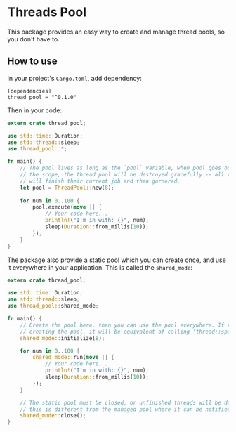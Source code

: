 # Threads Pool

This package provides an easy way to create and manage thread pools, so you don't have to. 

## How to use
In your project's `Cargo.toml`, add dependency:
```cargo
[dependencies]
thread_pool = "^0.1.0"
```

Then in your code: 
```rust
extern crate thread_pool;

use std::time::Duration;
use std::thread::sleep;
use thread_pool::*;

fn main() {
    // The pool lives as long as the `pool` variable, when pool goes out of 
    // the scope, the thread pool will be destroyed gracefully -- all threads 
    // will finish their current job and then garnered.   
    let pool = ThreadPool::new(8);
    
    for num in 0..100 {
        pool.execute(move || {
            // Your code here...
            println!("I'm in with: {}", num);
            sleep(Duration::from_millis(10));    
        });
    }
}
```

The package also provide a static pool which you can create once, and use it everywhere in your application. 
This is called the `shared_mode`: 
```rust
extern crate thread_pool;

use std::time::Duration;
use std::thread::sleep;
use thread_pool::shared_mode;

fn main() {
    // Create the pool here, then you can use the pool everywhere. If run a task without 
    // creating the pool, it will be equivalent of calling 'thread::spawn' on the task.
    shared_mode::initialize(8);

    for num in 0..100 {
        shared_mode::run(move || {
            // Your code here...
            println!("I'm in with: {}", num);
            sleep(Duration::from_millis(10));
        });
    }

    // The static pool must be closed, or unfinished threads will be destroyed prematurely and could cause panic.
    // this is different from the managed pool where it can be notified to shutdown automatically when out of the scope.
    shared_mode::close();
}
```